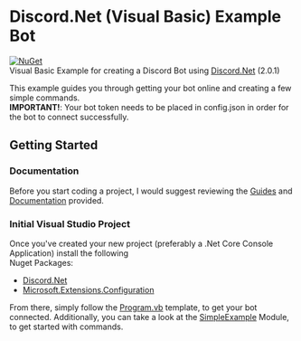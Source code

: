 # Discord.Net (Visual Basic) Example Bot
[![NuGet](https://img.shields.io/nuget/vpre/Discord.Net.svg?maxAge=2592000?style=plastic)](https://www.nuget.org/packages/Discord.Net)  
Visual Basic Example for creating a Discord Bot using [Discord.Net](https://github.com/RogueException/Discord.Net) (2.0.1)

This example guides you through getting your bot online and creating a few simple commands.  
**IMPORTANT!**: Your bot token needs to be placed in config.json in order for the bot to connect successfully.  

## Getting Started 
### Documentation  
Before you start coding a project, I would suggest reviewing the [Guides](https://discord.foxbot.me/latest/guides/getting_started/installing.html) and [Documentation](https://discord.foxbot.me/latest/api/index.html) provided.  
### Initial Visual Studio Project
Once you've created your new project (preferably a .Net Core Console Application) install the following  
Nuget Packages:  
- [Discord.Net](https://www.nuget.org/packages/Discord.Net/) 
- [Microsoft.Extensions.Configuration](https://www.nuget.org/packages/Microsoft.Extensions.Configuration.Json/)  

From there, simply follow the [Program.vb](https://github.com/Anu6is/DiscordBotExample/blob/master/DiscordBot/Program.vb) template, to get your bot connected. Additionally, you can take a look at the [SimpleExample](https://github.com/Anu6is/DiscordBotExample/blob/master/DiscordBot/Modules/SimpleExample.vb) Module, to get started with commands.
